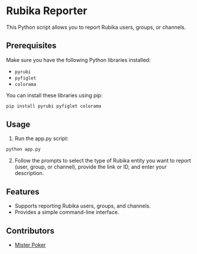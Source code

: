 # Rubika Reporter

This Python script allows you to report Rubika users, groups, or channels.


## Prerequisites

Make sure you have the following Python libraries installed:

- `pyrubi`
- `pyfiglet`
- `colorama`

You can install these libraries using pip:

```bash
pip install pyrubi pyfiglet colorama
```


## Usage
1. Run the app.py script: 

```bash
python app.py
```
2. Follow the prompts to select the type of Rubika entity you want to report (user, group, or channel), provide the link or ID, and enter your description.


## Features

- Supports reporting Rubika users, groups, and channels.
- Provides a simple command-line interface.


## Contributors
- [Mister Poker](https://github.com/MisterPoker/)

